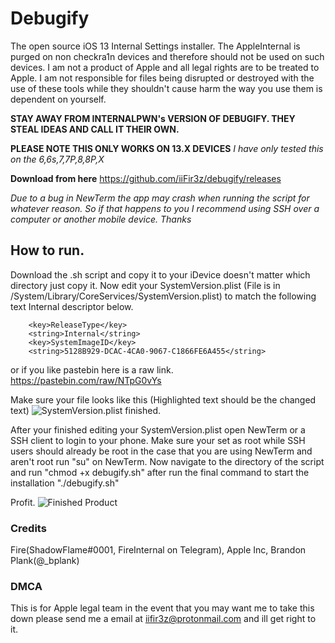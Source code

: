# Debugify
The open source iOS 13 Internal Settings installer. The AppleInternal is purged on non checkra1n devices and therefore should not be used on such devices. I am not a product of Apple and all legal rights are to be treated to Apple. I am not responsible for files being disrupted or destroyed with the use of these tools while they shouldn't cause harm the way you use them is dependent on yourself.

**STAY AWAY FROM INTERNALPWN's VERSION OF DEBUGIFY. THEY STEAL IDEAS AND CALL IT THEIR OWN.**

**PLEASE NOTE THIS ONLY WORKS ON 13.X DEVICES**
*I have only tested this on the 6,6s,7,7P,8,8P,X*

**Download from here**
https://github.com/iiFir3z/debugify/releases

*Due to a bug in NewTerm the app may crash when running the script for whatever reason. So if that happens to you I recommend using SSH over a computer or another mobile device. Thanks*

## How to run.
Download the .sh script and copy it to your iDevice doesn't matter which directory just copy it. Now edit your SystemVersion.plist (File is in /System/Library/CoreServices/SystemVersion.plist) to match the following text Internal descriptor below.

```
	<key>ReleaseType</key>
	<string>Internal</string>
	<key>SystemImageID</key>
	<string>5128B929-DCAC-4CA0-9067-C1866FE6A455</string>
```

or if you like pastebin here is a raw link.
https://pastebin.com/raw/NTpG0vYs

Make sure your file looks like this (Highlighted text should be the changed text)
![SystemVersion.plist finished.](https://i.imgur.com/BTE7d9X.png)

After your finished editing your SystemVersion.plist open NewTerm or a SSH client to login to your phone. Make sure your set as root while SSH users should already be root in the case that you are using NewTerm and aren't root run "su" on NewTerm. Now navigate to the directory of the script and run "chmod +x debugify.sh" after run the final command to start the installation "./debugify.sh"

Profit.
![Finished Product](https://i.imgur.com/CwAs5j9.jpg)

### Credits
Fire(ShadowFlame#0001, FireInternal on Telegram), Apple Inc, Brandon Plank(@_bplank)

### DMCA
This is for Apple legal team in the event that you may want me to take this down please send me a email at iifir3z@protonmail.com and ill get right to it.

